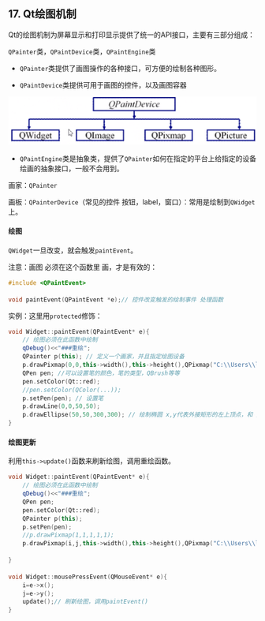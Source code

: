 ## 17. Qt绘图机制

Qt的绘图机制为屏幕显示和打印显示提供了统一的API接口，主要有三部分组成：

`QPainter`类，`QPaintDevice`类，`QPaintEngine`类

- `QPainter`类提供了画图操作的各种接口，可方便的绘制各种图形。

- `QPaintDevice`类提供可用于画图的控件，以及画图容器

  

![image-20201026111400709](images\image-20201026111400709.png)

- `QPaintEngine`类是抽象类，提供了`QPainter`如何在指定的平台上给指定的设备绘画的抽象接口，一般不会用到。

 

画家：`QPainter`

画板：`QPainterDevice`（常见的控件  按钮，label，窗口）：常用是绘制到`QWidget`上。



#### 绘图

`QWidget`一旦改变，就会触发`paintEvent`。

注意：画图 必须在这个函数里 画，才是有效的：

```cpp
#include <QPaintEvent>

void paintEvent(QPaintEvent *e);// 控件改变触发的绘制事件 处理函数 
```

实例：这里用`protected`修饰：

```cpp
void Widget::paintEvent(QPaintEvent* e){
    // 绘图必须在此函数中绘制
    qDebug()<<"###重绘";
    QPainter p(this); // 定义一个画家，并且指定绘图设备
    p.drawPixmap(0,0,this->width(),this->height(),QPixmap("C:\\Users\\laoqin\\Pictures\\timg.jpg"));
    QPen pen; //可以设置笔的颜色，笔的类型，QBrush等等
    pen.setColor(Qt::red);
    //pen.setColor(QColor(...));
    p.setPen(pen); // 设置笔
    p.drawLine(0,0,50,50);
    p.drawEllipse(50,50,300,300); // 绘制椭圆 x,y代表外接矩形的左上顶点，和 宽高
}
```

#### 绘图更新

利用`this->update()`函数来刷新绘图，调用重绘函数。

```cpp
void Widget::paintEvent(QPaintEvent* e){
    // 绘图必须在此函数中绘制
    qDebug()<<"###重绘";
    QPen pen;
    pen.setColor(Qt::red);
    QPainter p(this);
    p.setPen(pen);
    //p.drawPixmap(1,1,1,1,1);
    p.drawPixmap(i,j,this->width(),this->height(),QPixmap("C:\\Users\\laoqin\\Pictures\\life.jpeg"));

}

void Widget::mousePressEvent(QMouseEvent* e){
    i=e->x();
    j=e->y();
    update();// 刷新绘图，调用paintEvent()
}
```

